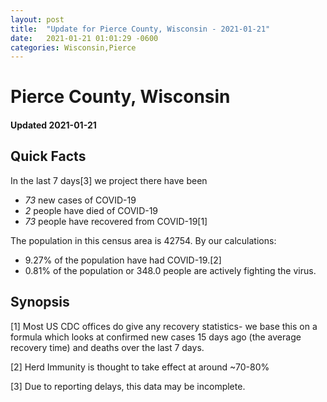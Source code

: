 ```yaml
---
layout: post
title:  "Update for Pierce County, Wisconsin - 2021-01-21"
date:   2021-01-21 01:01:29 -0600
categories: Wisconsin,Pierce
---
```


# Pierce County, Wisconsin
#### Updated 2021-01-21

## Quick Facts

In the last 7 days[3] we project there have been
- *73* new cases of COVID-19
- *2* people have died of COVID-19
- *73* people have recovered from COVID-19[1]

The population in this census area is 42754. By our calculations:
- 9.27% of the population have had COVID-19.[2]
- 0.81% of the population or 348.0 people are actively fighting the virus.

## Synopsis




[1] Most US CDC offices do give any recovery statistics- we base this on a formula which looks at confirmed new cases
15 days ago (the average recovery time) and deaths over the last 7 days.

[2] Herd Immunity is thought to take effect at around ~70-80%

[3] Due to reporting delays, this data may be incomplete.
 
    
